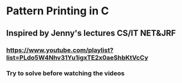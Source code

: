 # Pattern Printing in C

## Inspired by Jenny's lectures CS/IT NET&JRF 
### https://www.youtube.com/playlist?list=PLdo5W4Nhv31Yu1igxTE2x0aeShbKtVcCy
### Try to solve before watching the videos

